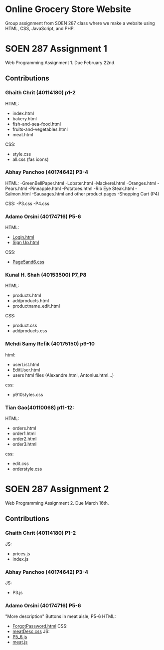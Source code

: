 # Online Grocery Store Website
Group assignment from SOEN 287 class where we make a website using HTML, CSS, JavaScript, and PHP.

# SOEN 287 Assignment 1
Web Programming Assignment 1.
Due February 22nd.
## Contributions
### Ghaith Chrit (40114180) p1-2
HTML:
- index.html 
- bakery.html 
- fish-and-sea-food.html 
- fruits-and-vegetables.html 
- meat.html

CSS:
- style.css 
- all.css (fas icons)
### Abhay Panchoo (40174642) P3-4
HTML: 
-GreenBellPaper.html
-Lobster.html
-Mackerel.html
-Oranges.html
-Pears.html
-Pineapple.html
-Potatoes.html
-Rib Eye Steak.html
-Salmon.html
-Sausages.html and other product pages
-Shopping Cart (P4)

CSS:
-P3.css
-P4.css

### Adamo Orsini (40174716) P5-6
HTML:
- [Login.html](HTML/Login.html)
- [Sign Up.html](HTML/Sign%20Up.html)

CSS:
- [Page5and6.css](CSS/Page5and6.css)

### Kunal H. Shah (40153500) P7_P8
HTML:
- products.html 
- addproducts.html 
- productname_edit.html

CSS: 
- product.css 
- addproducts.css

### Mehdi Samy Refik (40175150) p9-10 
html: 
- userList.html 
- EditUser.html 
- users html files (Alexandre.html, Antonius.html...)

css: 
- p910styles.css

### Tian Gao(40110068) p11-12:
HTML: 
- orders.html 
- order1.html 
- order2.html 
- order3.html

css: 
- edit.css 
- orderstyle.css
        
# SOEN 287 Assignment 2
Web Programming Assignment 2.
Due March 16th.
## Contributions
### Ghaith Chrit (40114180) P1-2
JS: 
- prices.js
- index.js
### Abhay Panchoo (40174642) P3-4
JS:
- P3.js
### Adamo Orsini (40174716) P5-6
"More description" Buttons in meat aisle, P5-6
HTML:
- [ForgotPassword.html](HTML/ForgotPassword.html)
CSS:
- [meatDesc.css](CSS/meatDesc.css)
JS:
- [P5_6.js](JS/P5_6.js)
- [meat.js](JS/meat.js)